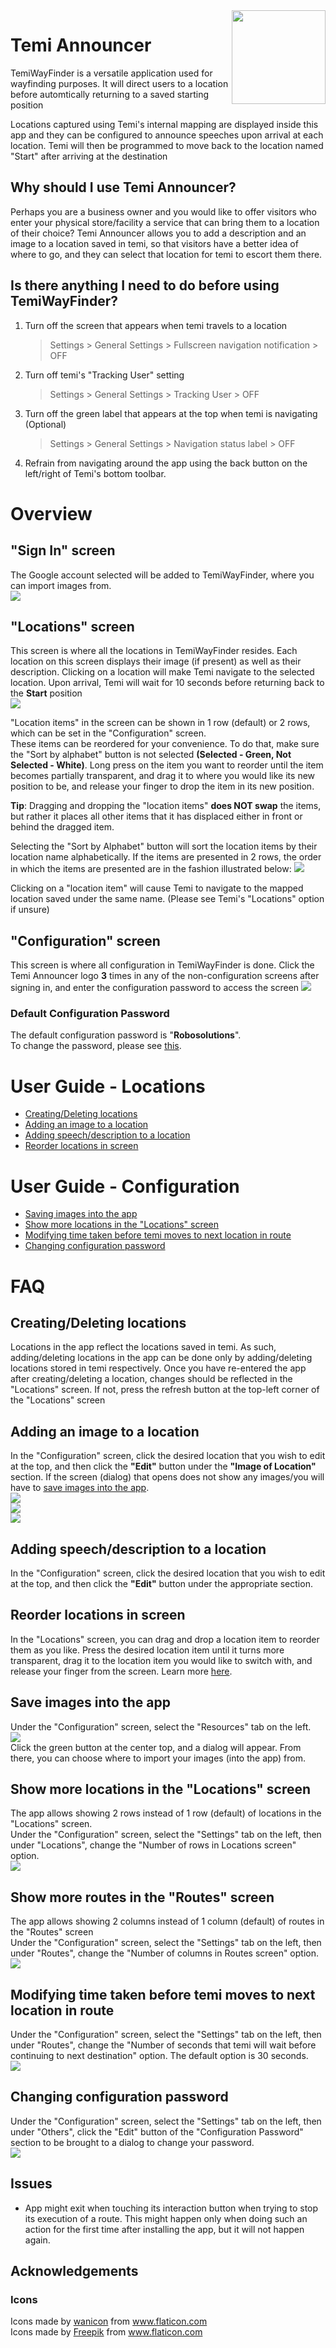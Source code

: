 <img src="documentation/megaphone.png" align="right" height="150"/>

# Temi Announcer
TemiWayFinder is a versatile application used for wayfinding purposes. It will direct users to a location before automtically returning to a saved starting position

Locations captured using Temi's internal mapping are displayed inside this app and they can be configured to announce speeches upon arrival at each location. Temi will then be programmed to move back to the location named "Start" after arriving at the destination


## Why should I use Temi Announcer?

Perhaps you are a business owner and you would like to offer visitors who enter your physical store/facility a service that can bring them
to a location of their choice? Temi Announcer allows you to add a description and an image to a location saved in temi, so that
visitors have a better idea of where to go, and they can select that location for temi to escort them there.


## Is there anything I need to do before using TemiWayFinder?
1. Turn off the screen that appears when temi travels to a location
   > Settings > General Settings > Fullscreen navigation notification > OFF

2. Turn off temi's "Tracking User" setting
   > Settings > General Settings > Tracking User > OFF  

3. Turn off the green label that appears at the top when temi is navigating (Optional)
   > Settings > General Settings > Navigation status label > OFF
   
4. Refrain from navigating around the app using the back button on the left/right of Temi's bottom toolbar.


<div style="page-break-after: always;"></div>


# Overview

## "Sign In" screen
The Google account selected will be added to TemiWayFinder, where you can import images from.<br>
![](documentation/signin.jpg)

## "Locations" screen
This screen is where all the locations in TemiWayFinder resides. Each location on this screen displays their image (if present)
as well as their description. Clicking on a location will make Temi navigate to the selected location. Upon arrival, Temi will wait for 10 seconds before returning back to the **Start** position <br>
![](documentation/locations.jpg)<br>

"Location items" in the screen can be shown in 1 row (default) or 2 rows, which can be set in the "Configuration" screen. <br>
These items can be reordered for your convenience. To do that, make sure the "Sort by alphabet" button is not selected **(Selected - Green, Not Selected - White)**.
Long press on the item you want to reorder until the item becomes partially transparent, and drag it to where you would like its new position to be, and release your finger
to drop the item in its new position.<br>

**Tip**: Dragging and dropping the "location items" **does NOT swap** the items, but rather it places all other items that it has displaced either in front or behind
the dragged item.

Selecting the "Sort by Alphabet" button will sort the location items by their location name alphabetically. If the items are presented in 2 rows, the order
in which the items are presented are in the fashion illustrated below:
![](documentation/locationsOrder.jpg)<br>

Clicking on a "location item" will cause Temi to navigate to the mapped location saved under the same name. (Please see Temi's "Locations" option if unsure)

## "Configuration" screen
This screen is where all configuration in TemiWayFinder is done. Click the Temi Announcer logo **3** times in any of the non-configuration screens
after signing in, and enter the configuration password to access the screen
![](documentation/configuration.jpg)


### Default Configuration Password
The default configuration password is "**Robosolutions**".<br> To change the password, please see [this](#changing-configuration-password).

<div style="page-break-after: always;"></div>

# User Guide - Locations
* [Creating/Deleting locations](#creatingdeleting-locations)
* [Adding an image to a location](#adding-an-image-to-a-location)
* [Adding speech/description to a location](#adding-speechdescription-to-a-location)
* [Reorder locations in screen](#reorder-locations-in-screen)


# User Guide - Configuration
* [Saving images into the app](#save-images-into-the-app)
* [Show more locations in the "Locations" screen](#show-more-locations-in-the-locations-screen)
* [Modifying time taken before temi moves to next location in route](#modifying-time-taken-before-temi-moves-to-next-location-in-route)
* [Changing configuration password](#changing-configuration-password)

<div style="page-break-after: always;"></div>

# FAQ


## Creating/Deleting locations
Locations in the app reflect the locations saved in temi. As such, adding/deleting locations in the app can be done only
by adding/deleting locations stored in temi respectively. Once you have re-entered the app after creating/deleting a location,
changes should be reflected in the "Locations" screen. If not, press the refresh button at the top-left corner of the "Locations" screen

## Adding an image to a location
In the "Configuration" screen, click the desired location that you wish to edit at the top, and then click the **"Edit"** button under the **"Image of Location"** 
section. If the screen (dialog) that opens does not show any images/you will have to [save images into the app](#save-images-into-the-app).<br>
![](documentation/add_image_to_loc_1st.jpg)<br>
![](documentation/add_image_to_loc_2nd.jpg)<br>
![](documentation/add_image_to_loc_3rd.jpg)<br>

## Adding speech/description to a location
In the "Configuration" screen, click the desired location that you wish to edit at the top, and then click the **"Edit"** button under the appropriate section.


## Reorder locations in screen
In the "Locations" screen, you can drag and drop a location item to reorder them as you like. Press the desired location item until it turns more transparent,
drag it to the location item you would like to switch with, and release your finger from the screen. Learn more [here](#locations-screen).

<div style="page-break-after: always;"></div>


## Save images into the app
Under the "Configuration" screen, select the "Resources" tab on the left.<br>
![](documentation/save_image_app_1st.jpg)<br>
Click the green button at the center top, and a dialog will appear. From there, you can choose where to import your images (into the app) from. <br>

## Show more locations in the "Locations" screen
The app allows showing 2 rows instead of 1 row (default) of locations in the "Locations" screen. <br>
Under the "Configuration" screen, select the "Settings" tab on the left, then under "Locations", change the "Number of rows in Locations screen" option.<br>
![](documentation/show_more_loc.jpg)

## Show more routes in the "Routes" screen
The app allows showing 2 columns instead of 1 column (default) of routes in the "Routes" screen <br>
Under the "Configuration" screen, select the "Settings" tab on the left, then under "Routes", change the "Number of columns in Routes screen" option.<br>
![](documentation/show_more_routes.jpg)

## Modifying time taken before temi moves to next location in route
Under the "Configuration" screen, select the "Settings" tab on the left, then under "Routes", change the "Number of seconds that temi will wait before continuing
to next destination" option. The default option is 30 seconds.<br>
![](documentation/time_taken.jpg)

## Changing configuration password
Under the "Configuration" screen, select the "Settings" tab on the left, then under "Others", click the "Edit" button of the "Configuration Password" section to be
brought to a dialog to change your password.<br>
![](documentation/config_pw.jpg)

<div style="page-break-after: always;"></div>

## Issues
* App might exit when touching its interaction button when trying to stop its execution of a route. This might happen only when doing such an action for the
first time after installing the app, but it will not happen again.

## Acknowledgements
### Icons
<div>Icons made by <a href="" title="wanicon">wanicon</a> from <a href="https://www.flaticon.com/" title="Flaticon">www.flaticon.com</a></div>
<div>Icons made by <a href="https://www.freepik.com" title="Freepik">Freepik</a> from <a href="https://www.flaticon.com/" title="Flaticon">www.flaticon.com</a></div>
